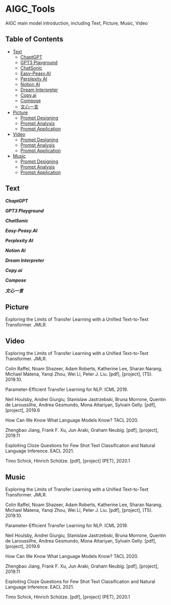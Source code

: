 # AIGC_Tools
AIGC main model introduction, including Text, Picture, Music, Video
## Table of Contents
- [Text](#text)
  - [ChaptGPT](#chaptgpt)
  - [GPT3 Playground](#introduction)
  - [ChatSonic](#papers)
  - [Easy-Peasy.AI](#contents)
  - [Perplexity AI](#introduction)
  - [Notion AI](#papers)
  - [Dream Interpreter](#contents)
  - [Copy.ai](#introduction)
  - [Compose](#papers)
  - [文心一言](#contents)
- [Picture](#picture)
  - [Prompt Designing](#prompt-designing)
  - [Prompt Analysis](#prompt-analysis)
  - [Prompt Application](#prompt-application)
- [Video](#video)
  - [Prompt Designing](#prompt-designing)
  - [Prompt Analysis](#prompt-analysis)
  - [Prompt Application](#prompt-application)
- [Music](#music)
  - [Prompt Designing](#prompt-designing)
  - [Prompt Analysis](#prompt-analysis)
  - [Prompt Application](#prompt-application)

## Text
***ChaptGPT***

***GPT3 Playground***

***ChatSonic***

***Easy-Peasy.AI***

***Perplexity AI***

***Notion AI***

***Dream Interpreter***

***Copy.ai***

***Compose***

***文心一言***





## Picture
Exploring the Limits of Transfer Learning with a Unified Text-to-Text Transformer. JMLR.  






## Video
Exploring the Limits of Transfer Learning with a Unified Text-to-Text Transformer. JMLR.  

Colin Raffel, Noam Shazeer, Adam Roberts, Katherine Lee, Sharan Narang, Michael Matena, Yanqi Zhou, Wei Li, Peter J. Liu. [pdf], [project], (T5). 2019.10.

Parameter-Efficient Transfer Learning for NLP. ICML 2019.  

Neil Houlsby, Andrei Giurgiu, Stanislaw Jastrzebski, Bruna Morrone, Quentin de Laroussilhe, Andrea Gesmundo, Mona Attariyan, Sylvain Gelly. [pdf], [project], 2019.6

How Can We Know What Language Models Know? TACL 2020.  

Zhengbao Jiang, Frank F. Xu, Jun Araki, Graham Neubig. [pdf], [project], 2019.11

Exploiting Cloze Questions for Few Shot Text Classification and Natural Language Inference. EACL 2021.  

Timo Schick, Hinrich Schütze. [pdf], [project] (PET), 2020.1



## Music

Exploring the Limits of Transfer Learning with a Unified Text-to-Text Transformer. JMLR.  

Colin Raffel, Noam Shazeer, Adam Roberts, Katherine Lee, Sharan Narang, Michael Matena, Yanqi Zhou, Wei Li, Peter J. Liu. [pdf], [project], (T5). 2019.10.

Parameter-Efficient Transfer Learning for NLP. ICML 2019.  

Neil Houlsby, Andrei Giurgiu, Stanislaw Jastrzebski, Bruna Morrone, Quentin de Laroussilhe, Andrea Gesmundo, Mona Attariyan, Sylvain Gelly. [pdf], [project], 2019.6

How Can We Know What Language Models Know? TACL 2020.  

Zhengbao Jiang, Frank F. Xu, Jun Araki, Graham Neubig. [pdf], [project], 2019.11

Exploiting Cloze Questions for Few Shot Text Classification and Natural Language Inference. EACL 2021.  

Timo Schick, Hinrich Schütze. [pdf], [project] (PET), 2020.1



